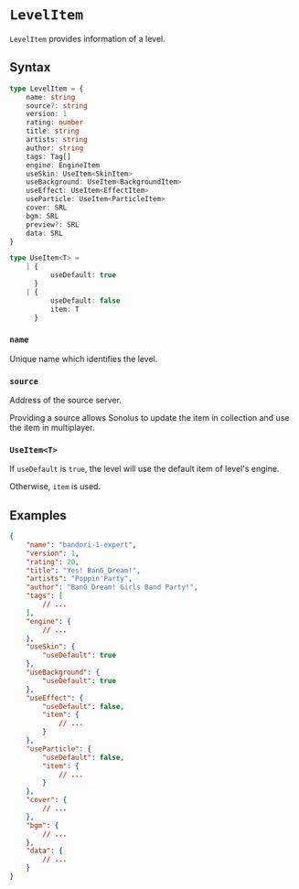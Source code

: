 # `LevelItem`

`LevelItem` provides information of a level.

## Syntax

```ts
type LevelItem = {
    name: string
    source?: string
    version: 1
    rating: number
    title: string
    artists: string
    author: string
    tags: Tag[]
    engine: EngineItem
    useSkin: UseItem<SkinItem>
    useBackground: UseItem<BackgroundItem>
    useEffect: UseItem<EffectItem>
    useParticle: UseItem<ParticleItem>
    cover: SRL
    bgm: SRL
    preview?: SRL
    data: SRL
}

type UseItem<T> =
    | {
          useDefault: true
      }
    | {
          useDefault: false
          item: T
      }
```

### `name`

Unique name which identifies the level.

### `source`

Address of the source server.

Providing a source allows Sonolus to update the item in collection and use the item in multiplayer.

### `UseItem<T>`

If `useDefault` is `true`, the level will use the default item of level's engine.

Otherwise, `item` is used.

## Examples

```json
{
    "name": "bandori-1-expert",
    "version": 1,
    "rating": 20,
    "title": "Yes! BanG_Dream!",
    "artists": "Poppin'Party",
    "author": "BanG Dream! Girls Band Party!",
    "tags": [
        // ...
    ],
    "engine": {
        // ...
    },
    "useSkin": {
        "useDefault": true
    },
    "useBackground": {
        "useDefault": true
    },
    "useEffect": {
        "useDefault": false,
        "item": {
            // ...
        }
    },
    "useParticle": {
        "useDefault": false,
        "item": {
            // ...
        }
    },
    "cover": {
        // ...
    },
    "bgm": {
        // ...
    },
    "data": {
        // ...
    }
}
```
